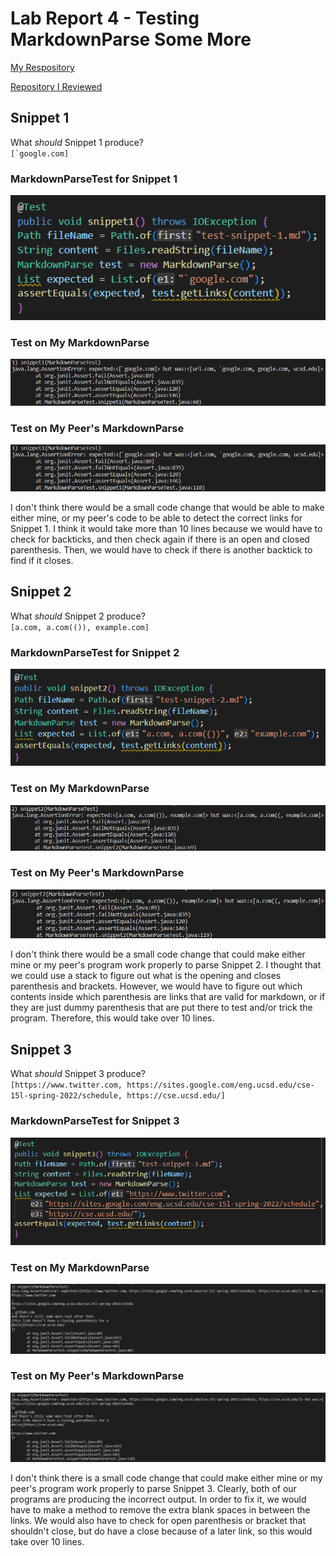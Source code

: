<a>

# Lab Report 4 - Testing MarkdownParse Some More

[My Respository](https://github.com/nquach1515/markdown-parser-cse15l)
<br>

[Repository I Reviewed](https://github.com/Combobyte/markdown-parser)

## Snippet 1

What *should* Snippet 1 produce? <br>
``[`google.com]``

### MarkdownParseTest for Snippet 1
![snippet 1 test](./assets/test_snippet_1.png)

### Test on My MarkdownParse
![my snippet 1](./assets/fail_1_mine.png)

### Test on My Peer's MarkdownParse
![my snippet 1](./assets/fail_1_partner.png)

I don't think there would be a small code change that would be able to make 
either mine, or my peer's code to be able to detect the correct links for
Snippet 1. I think it would take more than 10 lines because we would have to check 
for backticks, and then check again if there is an open and closed parenthesis. Then, 
we would have to check if there is another backtick to find if it closes.

## Snippet 2

What *should* Snippet 2 produce? <br>
``[a.com, a.com(()), example.com]``

### MarkdownParseTest for Snippet 2
![snippet 2 test](./assets/test_snippet_2.png)


### Test on My MarkdownParse
![my snippet 1](./assets/fail_2_mine.png)

### Test on My Peer's MarkdownParse
![my snippet 1](./assets/fail_2_partner.png)

I don't think there would be a small code change that could make either mine or 
my peer's program work properly to parse Snippet 2. I thought that we could use 
a stack to figure out what is the opening and closes parenthesis and brackets. 
However, we would have to figure out which contents inside which parenthesis are 
links that are valid for markdown, or if they are just dummy parenthesis that are 
put there to test and/or trick the program. Therefore, this would take over 10 
lines.

## Snippet 3

What *should* Snippet 3 produce? <br>
``[https://www.twitter.com, https://sites.google.com/eng.ucsd.edu/cse-15l-spring-2022/schedule, https://cse.ucsd.edu/]``

### MarkdownParseTest for Snippet 3
![snippet 3 test](./assets/test_snippet_3.png)

### Test on My MarkdownParse
![my snippet 1](./assets/fail_3_mine.png)

### Test on My Peer's MarkdownParse
![my snippet 1](./assets/fail_3_partner.png)

I don't think there is a small code change that could make either mine or my peer's 
program work properly to parse Snippet 3. Clearly, both of our programs are producing 
the incorrect output. In order to fix it, we would have to make a method to remove 
the extra blank spaces in between the links. We would also have to check for open 
parenthesis or bracket that shouldn't close, but do have a close because of a later link, 
so this would take over 10 lines.
